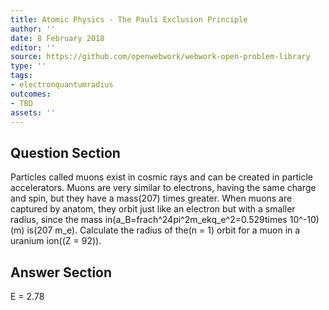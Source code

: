 ```yaml
---
title: Atomic Physics - The Pauli Exclusion Principle
author: ''
date: 8 February 2018
editor: ''
source: https://github.com/openwebwork/webwork-open-problem-library
type: ''
tags:
- electronquantumradius
outcomes:
- TBD
assets: ''
---
```


## Question Section 

Particles called muons exist in cosmic rays and can be created in particle accelerators. Muons are very similar to electrons, having the same charge and spin, but they have a mass(207) times greater. When muons are captured by anatom, they orbit just like an electron but with a smaller radius, since the mass in(a_B=frach^24pi^2m_ekq_e^2=0.529times 10^-10)(m) is(207 m_e).
Calculate the radius of the(n = 1) orbit for a muon in a uranium ion((Z = 92)).



## Answer Section

E = 2.78